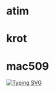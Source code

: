 # atim
# krot
# mac509
[![Typing SVG](https://readme-typing-svg.herokuapp.com?color=%2336BCF7&lines=\\Mac509+Krotana+Atim)](https://git.io/typing-svg)
